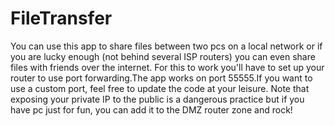 # FileTransfer

You can use this app to share files between two pcs on a local network or if you are lucky enough (not behind several ISP routers) you can even share files with friends over the internet. For this to work you'll have to set up your router to use port forwarding.The app works on port 55555.If you want to use a custom port, feel free to update the code at your leisure. Note that exposing your private IP to the public is a dangerous practice but if you have pc just for fun, you can add it to the DMZ router zone and rock!
